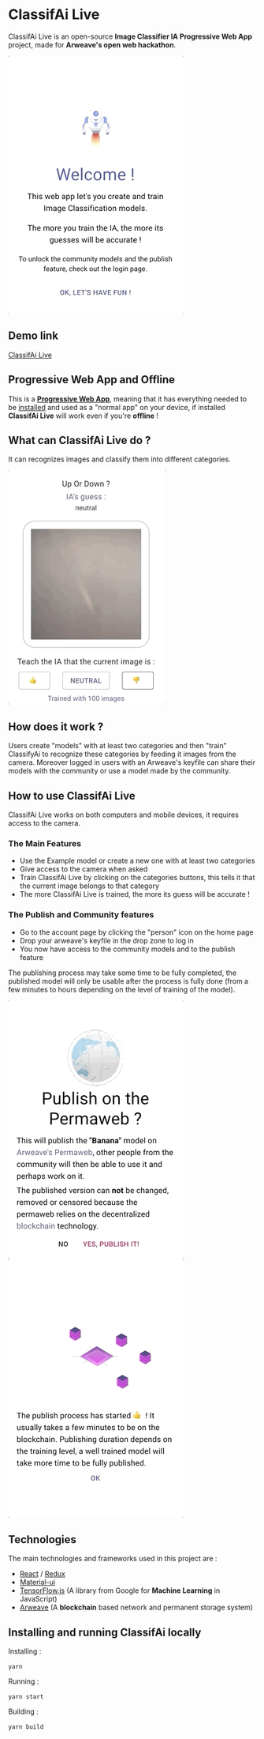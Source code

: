 # ClassifAi Live
ClassifAi Live is an open-source __Image Classifier IA Progressive Web App__ project, made for __Arweave's open web hackathon__.

<kbd>![intro-gif](readme_assets/intro.gif)</kbd>

## Demo link
[ClassifAi Live](https://arweave.net/haHXU9HT5xnMLmjFP6mjvZwYYRO4mKjVTytTmOCZWEs)

## Progressive Web App and Offline
This is a __[Progressive Web App](https://en.wikipedia.org/wiki/Progressive_web_application)__, meaning that it has everything needed to be [installed](https://support.google.com/chrome/answer/9658361?co=GENIE.Platform%3DDesktop&hl=en&oco=1) and used as a "normal app" on your device, if installed __ClassifAi Live__ will work even if you're __offline__ !

## What can ClassifAi Live do ?
It can recognizes images and classify them into different categories.

<kbd>![thumb-demo-gif](readme_assets/thumb-demo.gif)</kbd>

## How does it work ?
Users create "models" with at least two categories and then "train" ClassifyAi to recognize these categories by feeding it images from the camera.
Moreover logged in users with an Arweave's keyfile can share their models with the community or use a model made by the community.

## How to use ClassifAi Live
ClassifAi Live works on both computers and mobile devices, it requires access to the camera.

### The Main Features
* Use the Example model or create a new one with at least two categories
* Give access to the camera when asked
* Train ClassifAi Live by clicking on the categories buttons, this tells it that the current image belongs to that category
* The more ClassifAi Live is trained, the more its guess will be accurate !

### The Publish and Community features
* Go to the account page by clicking the "person" icon on the home page
* Drop your arweave's keyfile in the drop zone to log in
* You now have access to the community models and to the publish feature

The publishing process may take some time to be fully completed, the published model will only be usable after the process is fully done (from a few minutes to hours depending on the level of training of the model).

<kbd>![publish-gif](readme_assets/publish.gif)</kbd>
<kbd>![publish-started-gif](readme_assets/publish-started.gif)</kbd>

## Technologies
The main technologies and frameworks used in this project are :
* [React](https://reactjs.org/) / [Redux](https://redux.js.org/)
* [Material-ui](https://material-ui.com/)
* [TensorFlow.js](https://www.tensorflow.org/) (A library from Google for __Machine Learning__ in JavaScript)
* [Arweave](https://www.arweave.org/) (A __blockchain__ based network and permanent storage system)

## Installing and running ClassifAi locally
Installing :
```
yarn
```
Running : 
```
yarn start
```
Building : 
```
yarn build
```
